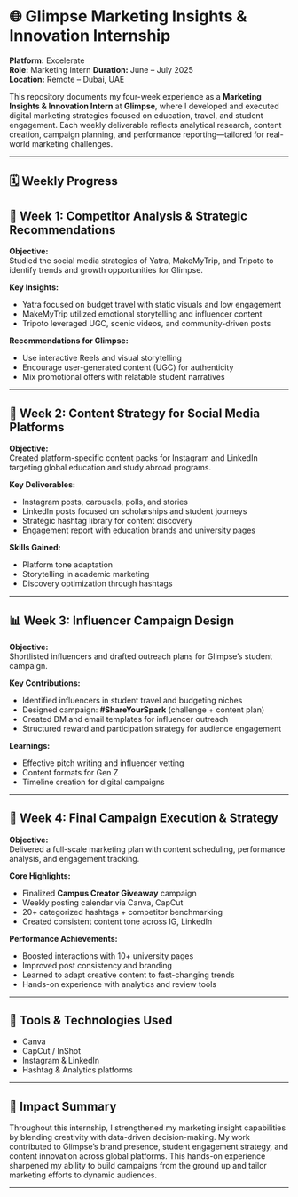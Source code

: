 # 🌐 Glimpse Marketing Insights & Innovation Internship

**Platform:** Excelerate  
**Role:** Marketing Intern
**Duration:** June – July 2025  
**Location:** Remote – Dubai, UAE  

This repository documents my four-week experience as a **Marketing Insights & Innovation Intern** at **Glimpse**, where I developed and executed digital marketing strategies focused on education, travel, and student engagement. Each weekly deliverable reflects analytical research, content creation, campaign planning, and performance reporting—tailored for real-world marketing challenges.

---
## 🗓 Weekly Progress

## 🚀 Week 1: Competitor Analysis & Strategic Recommendations

**Objective:**  
Studied the social media strategies of Yatra, MakeMyTrip, and Tripoto to identify trends and growth opportunities for Glimpse.

**Key Insights:**  
- Yatra focused on budget travel with static visuals and low engagement  
- MakeMyTrip utilized emotional storytelling and influencer content  
- Tripoto leveraged UGC, scenic videos, and community-driven posts  

**Recommendations for Glimpse:**  
- Use interactive Reels and visual storytelling  
- Encourage user-generated content (UGC) for authenticity  
- Mix promotional offers with relatable student narratives  

---

## 📣 Week 2: Content Strategy for Social Media Platforms

**Objective:**  
Created platform-specific content packs for Instagram and LinkedIn targeting global education and study abroad programs.

**Key Deliverables:**  
- Instagram posts, carousels, polls, and stories  
- LinkedIn posts focused on scholarships and student journeys  
- Strategic hashtag library for content discovery  
- Engagement report with education brands and university pages  

**Skills Gained:**  
- Platform tone adaptation  
- Storytelling in academic marketing  
- Discovery optimization through hashtags  

---

## 📊 Week 3: Influencer Campaign Design

**Objective:**  
Shortlisted influencers and drafted outreach plans for Glimpse’s student campaign.

**Key Contributions:**  
- Identified influencers in student travel and budgeting niches  
- Designed campaign: **#ShareYourSpark** (challenge + content plan)  
- Created DM and email templates for influencer outreach  
- Structured reward and participation strategy for audience engagement  

**Learnings:**  
- Effective pitch writing and influencer vetting  
- Content formats for Gen Z  
- Timeline creation for digital campaigns  

---

## 🧠 Week 4: Final Campaign Execution & Strategy

**Objective:**  
Delivered a full-scale marketing plan with content scheduling, performance analysis, and engagement tracking.

**Core Highlights:**  
- Finalized **Campus Creator Giveaway** campaign  
- Weekly posting calendar via Canva, CapCut  
- 20+ categorized hashtags + competitor benchmarking  
- Created consistent content tone across IG, LinkedIn  

**Performance Achievements:**  
- Boosted interactions with 10+ university pages  
- Improved post consistency and branding  
- Learned to adapt creative content to fast-changing trends  
- Hands-on experience with analytics and review tools  

---

## 📎 Tools & Technologies Used

- Canva    
- CapCut / InShot  
- Instagram & LinkedIn  
- Hashtag & Analytics platforms  

---

## 🎯 Impact Summary

Throughout this internship, I strengthened my marketing insight capabilities by blending creativity with data-driven decision-making. My work contributed to Glimpse’s brand presence, student engagement strategy, and content innovation across global platforms. This hands-on experience sharpened my ability to build campaigns from the ground up and tailor marketing efforts to dynamic audiences.

---
